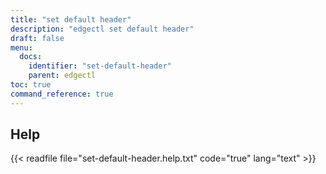 ```yaml
---
title: "set default header"
description: "edgectl set default header"
draft: false
menu:
  docs:
    identifier: "set-default-header"
    parent: edgectl
toc: true
command_reference: true
---
```


## Help

{{< readfile file="set-default-header.help.txt" code="true" lang="text" >}}
